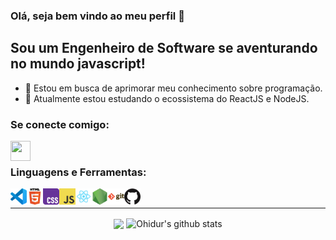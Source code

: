 ### Olá, seja bem vindo ao meu perfil 👋

## Sou um Engenheiro de Software se aventurando no mundo javascript!

- 🔭 Estou em busca de aprimorar meu conhecimento sobre programação.
- 🌱 Atualmente estou estudando o ecossistema do ReactJS e NodeJS.

### Se conecte comigo:

[<img align="left" height="32" width="32" src="https://cdn.jsdelivr.net/npm/simple-icons@v3/icons/linkedin.svg" />][linkedin]

<br />

### Linguagens e Ferramentas:

<img align="left" alt="Visual Studio Code" width="26px" src="https://raw.githubusercontent.com/github/explore/80688e429a7d4ef2fca1e82350fe8e3517d3494d/topics/visual-studio-code/visual-studio-code.png" />
<img align="left" alt="HTML5" width="26px" src="https://raw.githubusercontent.com/github/explore/80688e429a7d4ef2fca1e82350fe8e3517d3494d/topics/html/html.png" />
<img align="left" alt="CSS3" width="26px" src="https://raw.githubusercontent.com/github/explore/80688e429a7d4ef2fca1e82350fe8e3517d3494d/topics/css/css.png" />
<img align="left" alt="JavaScript" width="26px" src="https://raw.githubusercontent.com/github/explore/80688e429a7d4ef2fca1e82350fe8e3517d3494d/topics/javascript/javascript.png" />
<img align="left" alt="React" width="26px" src="https://raw.githubusercontent.com/github/explore/80688e429a7d4ef2fca1e82350fe8e3517d3494d/topics/react/react.png" />
<img align="left" alt="Node.js" width="26px" src="https://raw.githubusercontent.com/github/explore/80688e429a7d4ef2fca1e82350fe8e3517d3494d/topics/nodejs/nodejs.png" />
<img align="left" alt="Git" width="26px" src="https://raw.githubusercontent.com/github/explore/80688e429a7d4ef2fca1e82350fe8e3517d3494d/topics/git/git.png" />
<img align="left" alt="GitHub" width="26px" src="https://raw.githubusercontent.com/github/explore/78df643247d429f6cc873026c0622819ad797942/topics/github/github.png" />

<br />

---

<p align="center">
  <img align="center" src="https://github-readme-stats.vercel.app/api/top-langs/?username=LucasKohler&theme=radical&hide_langs_below=1&layout=compact" />
  <img align="center" src="https://github-readme-stats.vercel.app/api?username=LucasKohler&show_icons=true&theme=radical&line_height=21" alt="Ohidur's github stats"/>
</p>


[twitter]: https://twitter.com/KohlerMarques
[linkedin]: https://www.linkedin.com/in/lk-marques/
